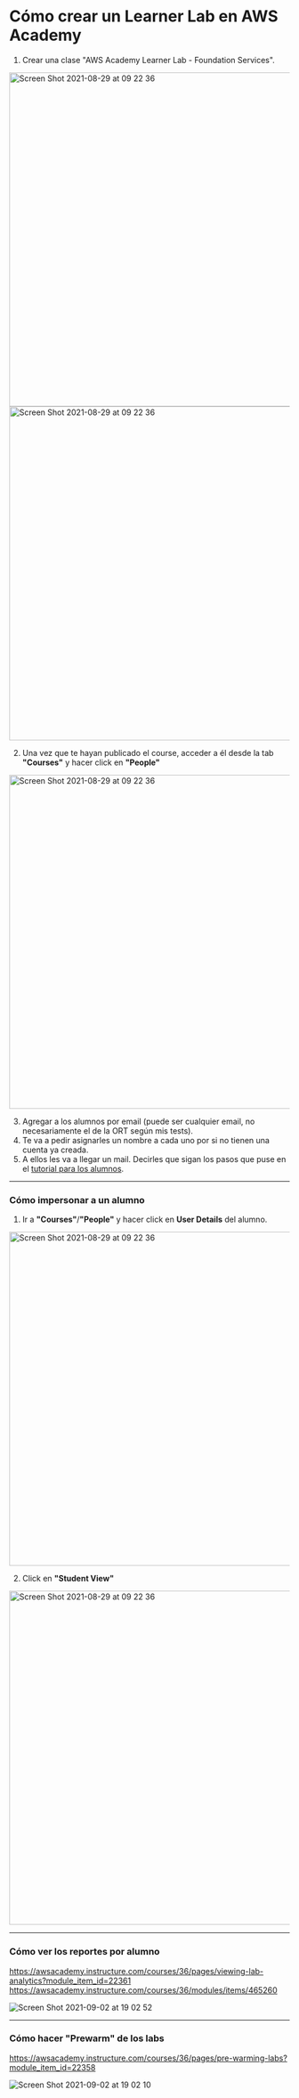 # Cómo crear un Learner Lab en AWS Academy

1. Crear una clase "AWS Academy Learner Lab - Foundation Services". 
<img width="600" alt="Screen Shot 2021-08-29 at 09 22 36" src="https://user-images.githubusercontent.com/17788257/131234597-21c88e6d-670a-4e92-819b-d86c9ab4c811.png">

<img width="600" alt="Screen Shot 2021-08-29 at 09 22 36" src="https://user-images.githubusercontent.com/17788257/131234606-ecaa9a42-b309-44b8-8fbf-483b606965eb.png">

2. Una vez que te hayan publicado el course, acceder a él desde la tab **"Courses"** y hacer click en **"People"**

<img width="600" alt="Screen Shot 2021-08-29 at 09 22 36" src="https://user-images.githubusercontent.com/17788257/131234639-26cba16d-692f-45e7-9a60-140dab338f5e.png">
 
3. Agregar a los alumnos por email (puede ser cualquier email, no necesariamente el de la ORT según mis tests). 
4. Te va a pedir asignarles un nombre a cada uno por si no tienen una cuenta ya creada. 
5. A ellos les va a llegar un mail. Decirles que sigan los pasos que puse en el [tutorial para los alumnos](https://github.com/letiesperon/ASP-tutorials/blob/main/AWS/README.md). 

---

### Cómo impersonar a un alumno

1. Ir a **"Courses"**/**"People"** y hacer click en **User Details** del alumno. 
<img width="600" alt="Screen Shot 2021-08-29 at 09 22 36" src="https://user-images.githubusercontent.com/17788257/131250104-aadba18d-f39d-4e68-bef2-67ebb3bd9f90.png">

2. Click en **"Student View"**
<img width="600" alt="Screen Shot 2021-08-29 at 09 22 36" src="https://user-images.githubusercontent.com/17788257/131250130-3a7b6e4f-99b8-4f26-8b4f-456f3f6dde19.png">

---

### Cómo ver los reportes por alumno 

https://awsacademy.instructure.com/courses/36/pages/viewing-lab-analytics?module_item_id=22361
https://awsacademy.instructure.com/courses/36/modules/items/465260

![Screen Shot 2021-09-02 at 19 02 52](https://user-images.githubusercontent.com/17788257/131922170-2f5264fc-9362-4b7b-8e2c-53fa32d11a59.png)

---

### Cómo hacer "Prewarm" de los labs

https://awsacademy.instructure.com/courses/36/pages/pre-warming-labs?module_item_id=22358

![Screen Shot 2021-09-02 at 19 02 10](https://user-images.githubusercontent.com/17788257/131922092-94c5dcfc-8ac7-49bb-aa39-649122831c35.png)


